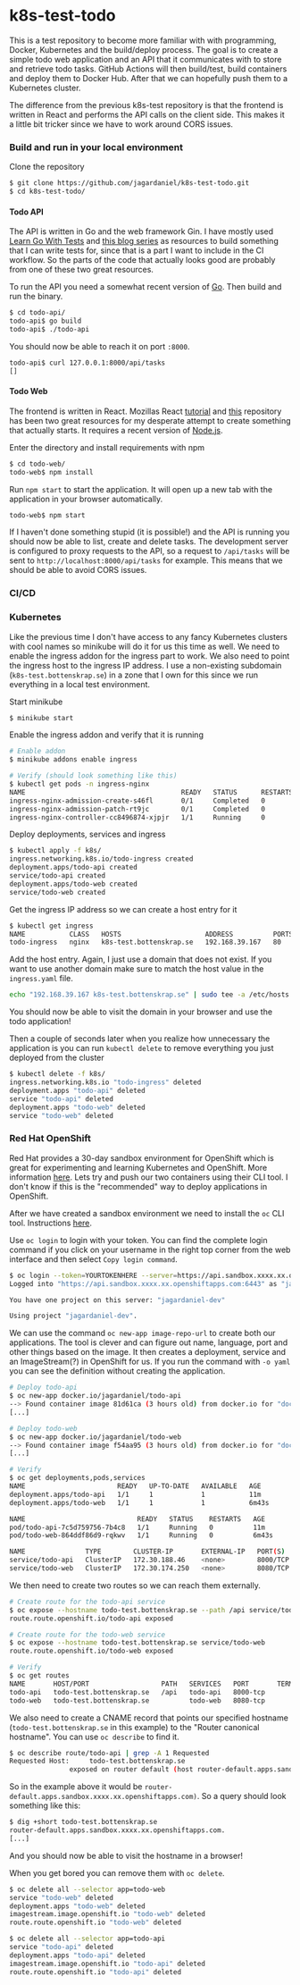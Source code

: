 # k8s-test-todo

This is a test repository to become more familiar with with programming, Docker, Kubernetes and the build/deploy process. The goal is to create a simple todo web application and an API that it communicates with to store and retrieve todo tasks. GitHub Actions will then build/test, build containers and deploy them to Docker Hub. After that we can hopefully push them to a Kubernetes cluster.

The difference from the previous k8s-test repository is that the frontend is written in React and performs the API calls on the client side. This makes it a little bit tricker since we have to work around CORS issues.


### Build and run in your local environment

Clone the repository
```bash
$ git clone https://github.com/jagardaniel/k8s-test-todo.git
$ cd k8s-test-todo/
```

#### Todo API
The API is written in Go and the web framework Gin. I have mostly used [Learn Go With Tests](https://quii.gitbook.io/learn-go-with-tests/build-an-application/app-intro) and [this blog series](https://eli.thegreenplace.net/2021/rest-servers-in-go-part-1-standard-library/) as resources to build something that I can write tests for, since that is a part I want to include in the CI workflow. So the parts of the code that actually looks good are probably from one of these two great resources.

To run the API you need a somewhat recent version of [Go](https://go.dev/dl/). Then build and run the binary.
```bash
$ cd todo-api/
todo-api$ go build
todo-api$ ./todo-api
```

You should now be able to reach it on port `:8000`.

```bash
todo-api$ curl 127.0.0.1:8000/api/tasks
[]
```

#### Todo Web
The frontend is written in React. Mozillas React [tutorial](https://developer.mozilla.org/en-US/docs/Learn/Tools_and_testing/Client-side_JavaScript_frameworks/React_getting_started) and [this](https://github.com/imnileshd/react-todo-app) repository has been two great resources for my desperate attempt to create something that actually starts. It requires a recent version of [Node.js](https://nodejs.org/en/).


Enter the directory and install requirements with npm
```bash
$ cd todo-web/
todo-web$ npm install
```

Run `npm start` to start the application. It will open up a new tab with the application in your browser automatically.
```bash
todo-web$ npm start
```

If I haven't done something stupid (it is possible!) and the API is running you should now be able to list, create and delete tasks. The development server is configured to proxy requests to the API, so a request to `/api/tasks` will be sent to `http://localhost:8000/api/tasks` for example. This means that we should be able to avoid CORS issues.

### CI/CD

### Kubernetes

Like the previous time I don't have access to any fancy Kubernetes clusters with cool names so minikube will do it for us this time as well. We need to enable the ingress addon for the ingress part to work. We also need to point the ingress host to the ingress IP address. I use a non-existing subdomain (`k8s-test.bottenskrap.se`) in a zone that I own for this since we run everything in a local test environment.

Start minikube
```bash
$ minikube start
```

Enable the ingress addon and verify that it is running
```bash
# Enable addon
$ minikube addons enable ingress

# Verify (should look something like this)
$ kubectl get pods -n ingress-nginx
NAME                                       READY   STATUS      RESTARTS   AGE
ingress-nginx-admission-create-s46fl       0/1     Completed   0          35s
ingress-nginx-admission-patch-rt9jc        0/1     Completed   0          35s
ingress-nginx-controller-cc8496874-xjpjr   1/1     Running     0          35s
```

Deploy deployments, services and ingress
```bash
$ kubectl apply -f k8s/
ingress.networking.k8s.io/todo-ingress created
deployment.apps/todo-api created
service/todo-api created
deployment.apps/todo-web created
service/todo-web created
```

Get the ingress IP address so we can create a host entry for it
```bash
$ kubectl get ingress
NAME           CLASS   HOSTS                     ADDRESS          PORTS   AGE
todo-ingress   nginx   k8s-test.bottenskrap.se   192.168.39.167   80      60s
```

Add the host entry. Again, I just use a domain that does not exist. If you want to use another domain make sure to match the host value in the `ingress.yaml` file.
```bash
echo "192.168.39.167 k8s-test.bottenskrap.se" | sudo tee -a /etc/hosts
```

You should now be able to visit the domain in your browser and use the todo application!

Then a couple of seconds later when you realize how unnecessary the application is you can run `kubectl delete` to remove everything you just deployed from the cluster
```bash
$ kubectl delete -f k8s/
ingress.networking.k8s.io "todo-ingress" deleted
deployment.apps "todo-api" deleted
service "todo-api" deleted
deployment.apps "todo-web" deleted
service "todo-web" deleted
```

### Red Hat OpenShift

Red Hat provides a 30-day sandbox environment for OpenShift which is great for experimenting and learning Kubernetes and OpenShift. More information [here](https://developers.redhat.com/developer-sandbox/activities). Lets try and push our two containers using their CLI tool. I don't know if this is the "recommended" way to deploy applications in OpenShift.

After we have created a sandbox environment we need to install the `oc` CLI tool. Instructions [here](https://docs.openshift.com/container-platform/4.7/cli_reference/openshift_cli/getting-started-cli.html).


Use `oc login` to login with your token. You can find the complete login command if you click on your username in the right top corner from the web interface and then select `Copy login command`.
```bash
$ oc login --token=YOURTOKENHERE --server=https://api.sandbox.xxxx.xx.openshiftapps.com:6443
Logged into "https://api.sandbox.xxxx.xx.openshiftapps.com:6443" as "jagardaniel" using the token provided.

You have one project on this server: "jagardaniel-dev"

Using project "jagardaniel-dev".
```

We can use the command `oc new-app image-repo-url` to create both our applications. The tool is clever and can figure out name, language, port and other things based on the image. It then creates a deployment, service and an ImageStream(?) in OpenShift for us. If you run the command with `-o yaml` you can see the definition without creating the application.

```bash
# Deploy todo-api
$ oc new-app docker.io/jagardaniel/todo-api
--> Found container image 81d61ca (3 hours old) from docker.io for "docker.io/jagardaniel/todo-api"
[...]

# Deploy todo-web
$ oc new-app docker.io/jagardaniel/todo-web
--> Found container image f54aa95 (3 hours old) from docker.io for "docker.io/jagardaniel/todo-web"
[...]

# Verify
$ oc get deployments,pods,services
NAME                       READY   UP-TO-DATE   AVAILABLE   AGE
deployment.apps/todo-api   1/1     1            1           11m
deployment.apps/todo-web   1/1     1            1           6m43s

NAME                            READY   STATUS    RESTARTS   AGE
pod/todo-api-7c5d759756-7b4c8   1/1     Running   0          11m
pod/todo-web-864ddf86d9-rqkwv   1/1     Running   0          6m43s

NAME               TYPE        CLUSTER-IP       EXTERNAL-IP   PORT(S)    AGE
service/todo-api   ClusterIP   172.30.188.46    <none>        8000/TCP   11m
service/todo-web   ClusterIP   172.30.174.250   <none>        8080/TCP   6m43s
```

We then need to create two routes so we can reach them externally.

```bash
# Create route for the todo-api service
$ oc expose --hostname todo-test.bottenskrap.se --path /api service/todo-api
route.route.openshift.io/todo-api exposed

# Create route for the todo-web service
$ oc expose --hostname todo-test.bottenskrap.se service/todo-web
route.route.openshift.io/todo-web exposed

# Verify
$ oc get routes
NAME       HOST/PORT                  PATH   SERVICES   PORT       TERMINATION   WILDCARD
todo-api   todo-test.bottenskrap.se   /api   todo-api   8000-tcp                 None
todo-web   todo-test.bottenskrap.se          todo-web   8080-tcp                 None
```

We also need to create a CNAME record that points our specified hostname (`todo-test.bottenskrap.se` in this example) to the "Router canonical hostname". You can use `oc describe` to find it.

```bash
$ oc describe route/todo-api | grep -A 1 Requested
Requested Host:		todo-test.bottenskrap.se
			   exposed on router default (host router-default.apps.sandbox.xxxx.xx.openshiftapps.com) 39 minutes ago
```

So in the example above it would be `router-default.apps.sandbox.xxxx.xx.openshiftapps.com)`. So a query should look something like this:

```bash
$ dig +short todo-test.bottenskrap.se
router-default.apps.sandbox.xxxx.xx.openshiftapps.com.
[...]
```

And you should now be able to visit the hostname in a browser!

When you get bored you can remove them with `oc delete`.
```bash
$ oc delete all --selector app=todo-web
service "todo-web" deleted
deployment.apps "todo-web" deleted
imagestream.image.openshift.io "todo-web" deleted
route.route.openshift.io "todo-web" deleted

$ oc delete all --selector app=todo-api
service "todo-api" deleted
deployment.apps "todo-api" deleted
imagestream.image.openshift.io "todo-api" deleted
route.route.openshift.io "todo-api" deleted
```